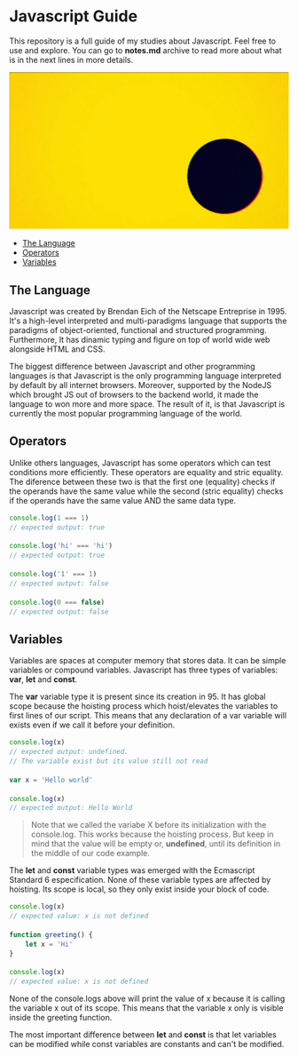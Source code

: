 # Javascript Guide

This repository is a full guide of my studies about Javascript. Feel free to use and explore. You can go to **notes.md** archive to read more about what is in the next lines in more details.

![](images/javascript.gif)

- [The Language](#the-language)
- [Operators](#operators)
- [Variables](#variables)

## The Language

Javascript was created by Brendan Eich of the Netscape Entreprise in 1995. It's a high-level interpreted and multi-paradigms language that supports the paradigms of object-oriented, functional and structured programming. Furthermore, It has dinamic typing and figure on top of world wide web alongside HTML and CSS.

The biggest difference between Javascript and other programming languages is that Javascript is the only programming language interpreted by default by all internet browsers. Moreover, supported by the NodeJS which brought JS out of browsers to the backend world, it made the language to won more and more space. The result of it, is that Javascript is currently the most popular programming language of the world.

## Operators

Unlike others languages, Javascript has some operators which can test conditions more efficiently. These operators are equality and stric equality. The diference between these two is that the first one (equality) checks if the operands have the same value while the second (stric equality) checks if the operands have the same value AND the same data type.

```js
console.log(1 === 1)
// expected output: true

console.log('hi' === 'hi')
// expected output: true

console.log('1' === 1)
// expected output: false

console.log(0 === false)
// expected output: false
```

## Variables

Variables are spaces at computer memory that stores data. It can be simple variables or compound variables. Javascript has three types of variables: **var**, **let** and **const**.

The **var** variable type it is present since its creation in 95. It has global scope because the hoisting process which hoist/elevates the variables to first lines of our script. This means that any declaration of a var variable will exists even if we call it before your definition.

```js
console.log(x)
// expected output: undefined. 
// The variable exist but its value still not read

var x = 'Hello world'

console.log(x)
// expected output: Hello World
```

> Note that we called the variabe X before its initialization with the console.log. This works because the hoisting process. But keep in mind that the value will be empty or, **undefined**, until its definition in the middle of our code example.

The **let** and **const** variable types was emerged with the Ecmascript Standard 6 especification. None of these variable types are affected by hoisting. Its scope is local, so they only exist inside your block of code.

```js
console.log(x)
// expected value: x is not defined

function greeting() {
    let x = 'Hi'
}

console.log(x)
// expected value: x is not defined
```

None of the console.logs above will print the value of x because it is calling the variable x out of its scope. This means that the variable x only is visible inside the greeting function.

The most important difference between **let** and **const** is that let variables can be modified while const variables are constants and can't be modified.